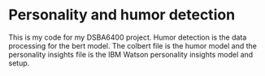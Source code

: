 # Personality and humor detection

This is my code for my DSBA6400 project. Humor detection is the data processing for the bert model. The colbert file is the humor model and the personality insights file is the IBM Watson personality insights model and setup.
